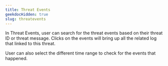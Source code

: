 ```yaml
---
title: Threat Events
geekdocHidden: true
slug: threatevents
---
```


In Threat Events, user can search for the threat events based on their threat ID or threat message. Clicks on the events will bring up all the related log that linked to this threat.

User can also select the different time range to check for the events that happened. 

